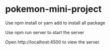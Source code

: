 # pokemon-mini-project

Use
npm install or yarn add
to install all package

Use
npm run server
to start the server

Open http://localhost:4500 to view the server.
